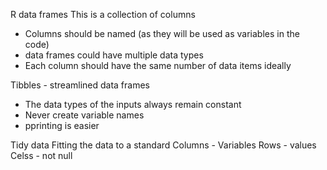 R data frames 
This is a collection of columns 
- Columns should be named (as they will be used as variables in the code)
- data frames could have multiple data types 
- Each column should have the same number of data items ideally 

Tibbles - streamlined data frames 
- The data types of the inputs always remain constant 
- Never create variable names 
- pprinting is easier 
 
 Tidy data 
 Fitting the data to a standard 
 Columns - Variables 
 Rows - values 
 Celss - not null 